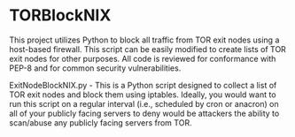 # TORBlockNIX
This project utilizes Python to block all traffic from TOR exit nodes using a host-based firewall.  This script can be easily modified to create lists of TOR exit nodes for other purposes.  All code is reviewed for conformance with PEP-8 and for common security vulnerabilities.

ExitNodeBlockNIX.py - This is a Python script designed to collect a list of TOR exit nodes and block them using iptables.  Ideally, you would want to run this script on a regular interval (i.e., scheduled by cron or anacron) on all of your publicly facing servers to deny would be attackers the ability to scan/abuse any publicly facing servers from TOR.
